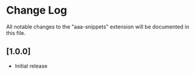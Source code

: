 # Change Log

All notable changes to the "aaa-snippets" extension will be documented in this file.

## [1.0.0]

- Initial release